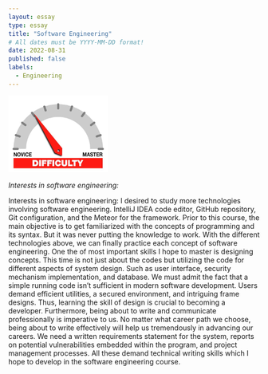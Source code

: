 ```yaml
---
layout: essay
type: essay
title: "Software Engineering"
# All dates must be YYYY-MM-DD format!
date: 2022-08-31
published: false
labels:
  - Engineering
---
```


<img width="200px" class="rounded float-start pe-4" src="../img/difficulty/degree_difficulty.jpg">

*Interests in software engineering:*

Interests in software engineering:
I desired to study more technologies involving software engineering. IntelliJ IDEA code editor, GitHub repository, Git configuration, and the Meteor for the framework. Prior to this course, the main objective is to get familiarized with the concepts of programming and its syntax. But it was never putting the knowledge to work. With the different technologies above, we can finally practice each concept of software engineering.
One the of most important skills I hope to master is designing concepts. This time is not just about the codes but utilizing the code for different aspects of system design. Such as user interface, security mechanism implementation, and database. We must admit the fact that a simple running code isn’t sufficient in modern software development. Users demand efficient utilities, a secured environment, and intriguing frame designs. Thus, learning the skill of design is crucial to becoming a developer. 
Furthermore, being about to write and communicate professionally is imperative to us. No matter what career path we choose, being about to write effectively will help us tremendously in advancing our careers. We need a written requirements statement for the system, reports on potential vulnerabilities embedded within the program, and project management processes. All these demand technical writing skills which I hope to develop in the software engineering course. 
